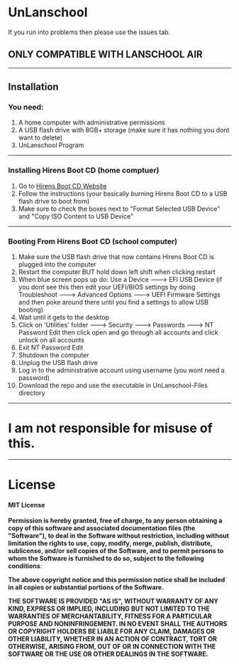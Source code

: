 # UnLanschool
If you run into problems then please use the issues tab.
## ONLY COMPATIBLE WITH LANSCHOOL AIR

------------

## Installation
### You need:
1. A home computer with administrative permissions
2. A USB flash drive with 8GB+ storage (make sure it has nothing you dont want to delete)
3. UnLanschool Program

------------

### Installing Hirens Boot CD (home comptuer)
1. Go to [Hirens Boot CD Website](https://www.hirensbootcd.org/usb-booting/ "Hirens Boot CD Website")
2. Follow the instructions (your basically burning Hirens Boot CD to a USB flash drive to boot from)
3. Make sure to check the boxes next to "Format Selected USB Device" and "Copy ISO Content to USB Device"

------------


### Booting From Hirens Boot CD (school computer)
1. Make sure the USB flash drive that now contains Hirens Boot CD is plugged into the computer
2. Restart the computer BUT hold down left shift when clicking restart
3. When blue screen pops up do: Use a Device ---> EFI USB Device (if you dont see this then edit your UEFI/BIOS settings by doing Troubleshoot ---> Advanced Options ---> UEFI Firmware Settings and then poke around there until you find a settings to allow USB booting)
4. Wait until it gets to the desktop
5. Click on 'Utilities' folder ---> Security ---> Passwords ---> NT Password Edit then click open and go through all accounts and click unlock on all accounts
6. Exit NT Password Edit
7. Shutdown the computer
8. Unplug the USB flash drive
9. Log in to the administrative account using username (you wont need a password)
10. Download the repo and use the executable in UnLanschool-Files directory

------------


# I am not responsible for misuse of this.

------------

# License
#### MIT License
**Permission is hereby granted, free of charge, to any person obtaining a copy
of this software and associated documentation files (the "Software"), to deal
in the Software without restriction, including without limitation the rights
to use, copy, modify, merge, publish, distribute, sublicense, and/or sell
copies of the Software, and to permit persons to whom the Software is
furnished to do so, subject to the following conditions**:

**The above copyright notice and this permission notice shall be included in all
copies or substantial portions of the Software.**

**THE SOFTWARE IS PROVIDED "AS IS", WITHOUT WARRANTY OF ANY KIND, EXPRESS OR
IMPLIED, INCLUDING BUT NOT LIMITED TO THE WARRANTIES OF MERCHANTABILITY,
FITNESS FOR A PARTICULAR PURPOSE AND NONINFRINGEMENT. IN NO EVENT SHALL THE
AUTHORS OR COPYRIGHT HOLDERS BE LIABLE FOR ANY CLAIM, DAMAGES OR OTHER
LIABILITY, WHETHER IN AN ACTION OF CONTRACT, TORT OR OTHERWISE, ARISING FROM,
OUT OF OR IN CONNECTION WITH THE SOFTWARE OR THE USE OR OTHER DEALINGS IN THE
SOFTWARE.**
